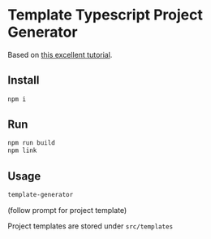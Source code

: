 # Template Typescript Project Generator 

Based on [this excellent tutorial](https://dev.to/duwainevandriel/build-your-own-project-template-generator-59k4).

## Install

```bash
npm i
```

## Run

```bash
npm run build
npm link
```

## Usage

```bash
template-generator
```
(follow prompt for project template)

Project templates are stored under `src/templates`
